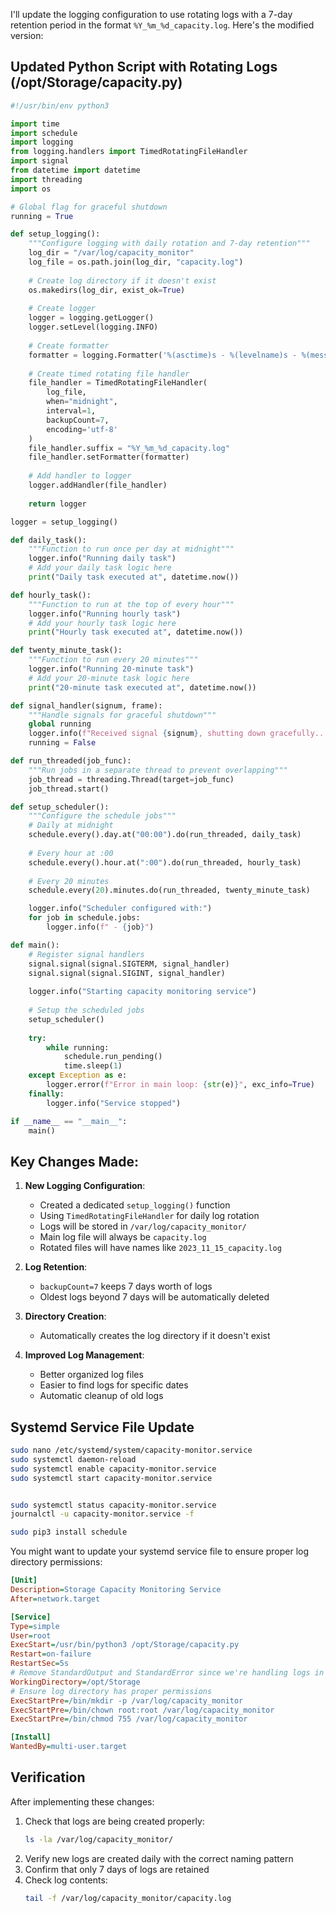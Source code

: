 I'll update the logging configuration to use rotating logs with a 7-day retention period in the format `%Y_%m_%d_capacity.log`. Here's the modified version:

## Updated Python Script with Rotating Logs (/opt/Storage/capacity.py)

```python
#!/usr/bin/env python3

import time
import schedule
import logging
from logging.handlers import TimedRotatingFileHandler
import signal
from datetime import datetime
import threading
import os

# Global flag for graceful shutdown
running = True

def setup_logging():
    """Configure logging with daily rotation and 7-day retention"""
    log_dir = "/var/log/capacity_monitor"
    log_file = os.path.join(log_dir, "capacity.log")
    
    # Create log directory if it doesn't exist
    os.makedirs(log_dir, exist_ok=True)
    
    # Create logger
    logger = logging.getLogger()
    logger.setLevel(logging.INFO)
    
    # Create formatter
    formatter = logging.Formatter('%(asctime)s - %(levelname)s - %(message)s')
    
    # Create timed rotating file handler
    file_handler = TimedRotatingFileHandler(
        log_file,
        when="midnight",
        interval=1,
        backupCount=7,
        encoding='utf-8'
    )
    file_handler.suffix = "%Y_%m_%d_capacity.log"
    file_handler.setFormatter(formatter)
    
    # Add handler to logger
    logger.addHandler(file_handler)
    
    return logger

logger = setup_logging()

def daily_task():
    """Function to run once per day at midnight"""
    logger.info("Running daily task")
    # Add your daily task logic here
    print("Daily task executed at", datetime.now())

def hourly_task():
    """Function to run at the top of every hour"""
    logger.info("Running hourly task")
    # Add your hourly task logic here
    print("Hourly task executed at", datetime.now())

def twenty_minute_task():
    """Function to run every 20 minutes"""
    logger.info("Running 20-minute task")
    # Add your 20-minute task logic here
    print("20-minute task executed at", datetime.now())

def signal_handler(signum, frame):
    """Handle signals for graceful shutdown"""
    global running
    logger.info(f"Received signal {signum}, shutting down gracefully...")
    running = False

def run_threaded(job_func):
    """Run jobs in a separate thread to prevent overlapping"""
    job_thread = threading.Thread(target=job_func)
    job_thread.start()

def setup_scheduler():
    """Configure the schedule jobs"""
    # Daily at midnight
    schedule.every().day.at("00:00").do(run_threaded, daily_task)
    
    # Every hour at :00
    schedule.every().hour.at(":00").do(run_threaded, hourly_task)
    
    # Every 20 minutes
    schedule.every(20).minutes.do(run_threaded, twenty_minute_task)

    logger.info("Scheduler configured with:")
    for job in schedule.jobs:
        logger.info(f" - {job}")

def main():
    # Register signal handlers
    signal.signal(signal.SIGTERM, signal_handler)
    signal.signal(signal.SIGINT, signal_handler)
    
    logger.info("Starting capacity monitoring service")
    
    # Setup the scheduled jobs
    setup_scheduler()
    
    try:
        while running:
            schedule.run_pending()
            time.sleep(1)
    except Exception as e:
        logger.error(f"Error in main loop: {str(e)}", exc_info=True)
    finally:
        logger.info("Service stopped")

if __name__ == "__main__":
    main()
```

## Key Changes Made:

1. **New Logging Configuration**:
   - Created a dedicated `setup_logging()` function
   - Using `TimedRotatingFileHandler` for daily log rotation
   - Logs will be stored in `/var/log/capacity_monitor/`
   - Main log file will always be `capacity.log`
   - Rotated files will have names like `2023_11_15_capacity.log`

2. **Log Retention**:
   - `backupCount=7` keeps 7 days worth of logs
   - Oldest logs beyond 7 days will be automatically deleted

3. **Directory Creation**:
   - Automatically creates the log directory if it doesn't exist

4. **Improved Log Management**:
   - Better organized log files
   - Easier to find logs for specific dates
   - Automatic cleanup of old logs

## Systemd Service File Update

```bash
sudo nano /etc/systemd/system/capacity-monitor.service
sudo systemctl daemon-reload
sudo systemctl enable capacity-monitor.service
sudo systemctl start capacity-monitor.service


sudo systemctl status capacity-monitor.service
journalctl -u capacity-monitor.service -f

sudo pip3 install schedule
```
You might want to update your systemd service file to ensure proper log directory permissions:

```ini
[Unit]
Description=Storage Capacity Monitoring Service
After=network.target

[Service]
Type=simple
User=root
ExecStart=/usr/bin/python3 /opt/Storage/capacity.py
Restart=on-failure
RestartSec=5s
# Remove StandardOutput and StandardError since we're handling logs in the script
WorkingDirectory=/opt/Storage
# Ensure log directory has proper permissions
ExecStartPre=/bin/mkdir -p /var/log/capacity_monitor
ExecStartPre=/bin/chown root:root /var/log/capacity_monitor
ExecStartPre=/bin/chmod 755 /var/log/capacity_monitor

[Install]
WantedBy=multi-user.target
```

## Verification

After implementing these changes:
1. Check that logs are being created properly:
   ```bash
   ls -la /var/log/capacity_monitor/
   ```
2. Verify new logs are created daily with the correct naming pattern
3. Confirm that only 7 days of logs are retained
4. Check log contents:
   ```bash
   tail -f /var/log/capacity_monitor/capacity.log
   ```
